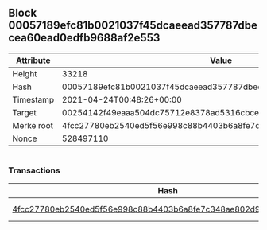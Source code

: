 ## Block 00057189efc81b0021037f45dcaeead357787dbecea60ead0edfb9688af2e553

Attribute | Value
--- | ---
Height | 33218
Hash | 00057189efc81b0021037f45dcaeead357787dbecea60ead0edfb9688af2e553
Timestamp | 2021-04-24T00:48:26+00:00
Target | 00254142f49eaaa504dc75712e8378ad5316cbcead634704b3734b6271167cc4
Merke root | 4fcc27780eb2540ed5f56e998c88b4403b6a8fe7c348ae802d9ca5774096d5f1
Nonce | 528497110

```

```

### Transactions

Hash | Amount
--- | ---
[4fcc27780eb2540ed5f56e998c88b4403b6a8fe7c348ae802d9ca5774096d5f1](4fcc27780eb2540ed5f56e998c88b4403b6a8fe7c348ae802d9ca5774096d5f1.md) | 10.00000000 SKEPTI 
